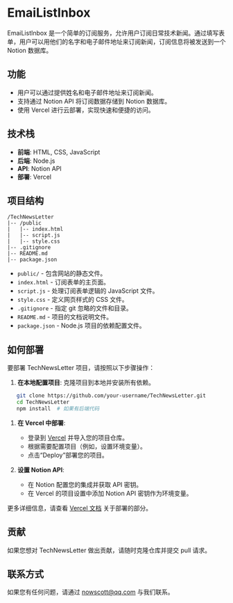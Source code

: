 # EmaiListInbox

EmaiListInbox 是一个简单的订阅服务，允许用户订阅日常技术新闻。通过填写表单，用户可以用他们的名字和电子邮件地址来订阅新闻，订阅信息将被发送到一个 Notion 数据库。

## 功能

- 用户可以通过提供姓名和电子邮件地址来订阅新闻。
- 支持通过 Notion API 将订阅数据存储到 Notion 数据库。
- 使用 Vercel 进行云部署，实现快速和便捷的访问。

## 技术栈

- **前端**: HTML, CSS, JavaScript
- **后端**: Node.js 
- **API**: Notion API
- **部署**: Vercel

## 项目结构
```
/TechNewsLetter
|-- /public
|   |-- index.html
|   |-- script.js
|   |-- style.css
|-- .gitignore
|-- README.md
|-- package.json
```
- `public/` - 包含网站的静态文件。
- `index.html` - 订阅表单的主页面。
- `script.js` - 处理订阅表单逻辑的 JavaScript 文件。
- `style.css` - 定义网页样式的 CSS 文件。
- `.gitignore` - 指定 git 忽略的文件和目录。
- `README.md` - 项目的文档说明文件。
- `package.json` - Node.js 项目的依赖配置文件。

## 如何部署

要部署 TechNewsLetter 项目，请按照以下步骤操作：

1. **在本地配置项目**:
   克隆项目到本地并安装所有依赖。

```bash
   git clone https://github.com/your-username/TechNewsLetter.git
   cd TechNewsLetter
   npm install  # 如果有后端代码
```

1. **在 Vercel 中部署**:
   - 登录到 [Vercel](https://vercel.com) 并导入您的项目仓库。
   - 根据需要配置项目（例如，设置环境变量）。
   - 点击“Deploy”部署您的项目。

2. **设置 Notion API**:
   - 在 Notion 配置您的集成并获取 API 密钥。
   - 在 Vercel 的项目设置中添加 Notion API 密钥作为环境变量。

更多详细信息，请查看 [Vercel 文档](https://vercel.com/docs) 关于部署的部分。

## 贡献

如果您想对 TechNewsLetter 做出贡献，请随时克隆仓库并提交 pull 请求。

## 联系方式

如果您有任何问题，请通过 nowscott@qq.com 与我们联系。

